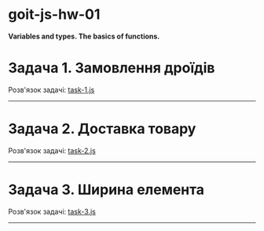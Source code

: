 # goit-js-hw-01

**Variables and types. The basics of functions.**

# **Задача 1. Замовлення дроїдів**

Розв'язок задачі: [task-1.js](./js/task-1.js)

---

# **Задача 2. Доставка товару**

Розв'язок задачі: [task-2.js](./js/task-2.js)

---

# **Задача 3. Ширина елемента**

Розв'язок задачі: [task-3.js](./js/task-3.js)

---
